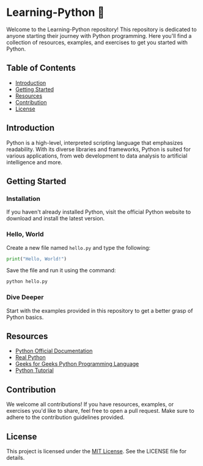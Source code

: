 # Learning-Python 🐍

Welcome to the Learning-Python repository! This repository is dedicated to anyone starting their journey with Python programming. Here you'll find a collection of resources, examples, and exercises to get you started with Python.

## Table of Contents

- [Introduction](#introduction)
- [Getting Started](#getting-started)
- [Resources](#resources)
- [Contribution](#contribution)
- [License](#license)

## Introduction

Python is a high-level, interpreted scripting language that emphasizes readability. With its diverse libraries and frameworks, Python is suited for various applications, from web development to data analysis to artificial intelligence and more.

## Getting Started

### Installation

If you haven't already installed Python, visit the official Python website to download and install the latest version.

### Hello, World

Create a new file named `hello.py` and type the following:

```python
print("Hello, World!")
```

Save the file and run it using the command:

```bash
python hello.py
```

### Dive Deeper

Start with the examples provided in this repository to get a better grasp of Python basics.

## Resources

- [Python Official Documentation](https://docs.python.org/3/)
- [Real Python](https://realpython.com/)
- [Geeks for Geeks Python Programming Language](https://www.geeksforgeeks.org/python-programming-language/)
- [Python Tutorial](https://www.tutorialspoint.com/python/index.htm)

## Contribution

We welcome all contributions! If you have resources, examples, or exercises you'd like to share, feel free to open a pull request. Make sure to adhere to the contribution guidelines provided.

## License

This project is licensed under the [MIT License](LICENSE.md). See the LICENSE file for details.

